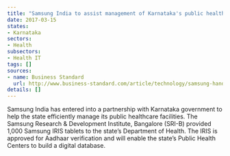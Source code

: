 ```yaml
---
title: "Samsung India to assist management of Karnataka's public healthcare facilities"
date: 2017-03-15
states:
- Karnataka
sectors:
- Health
subsectors:
- Health IT
tags: []
sources:
- name: Business Standard
  url: http://www.business-standard.com/article/technology/samsung-hands-over-its-tab-iris-to-karnataka-health-dept-117031001090_1.html
details: []
---
```


Samsung India has entered into a partnership with Karnataka government to help the state efficiently manage its public healthcare facilities. The Samsung Research & Development Institute, Bangalore (SRI-B) provided 1,000 Samsung IRIS tablets to the state’s Department of Health. The IRIS is approved for Aadhaar verification and will enable the state’s Public Health Centers to build a digital database.
